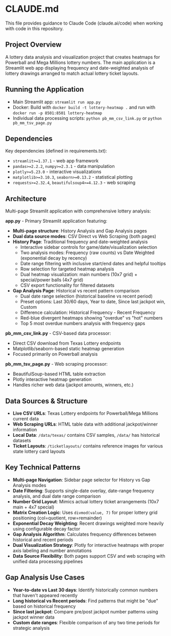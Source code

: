 # CLAUDE.md

This file provides guidance to Claude Code (claude.ai/code) when working with code in this repository.

## Project Overview
A lottery data analysis and visualization project that creates heatmaps for Powerball and Mega Millions lottery numbers. The main application is a Streamlit web app displaying frequency and date-weighted analysis of lottery drawings arranged to match actual lottery ticket layouts.

## Running the Application
- Main Streamlit app: `streamlit run app.py`
- Docker: Build with `docker build -t lottery-heatmap .` and run with `docker run -p 8501:8501 lottery-heatmap`
- Individual data processing scripts: `python pb_mm_csv_link.py` or `python pb_mm_tsv_page.py`

## Dependencies  
Key dependencies (defined in requirements.txt):
- `streamlit>=1.37.1` - web app framework
- `pandas>=2.2.2`, `numpy>=2.3.1` - data manipulation
- `plotly>=5.23.0` - interactive visualizations  
- `matplotlib>=3.10.3`, `seaborn>=0.13.2` - statistical plotting
- `requests>=2.32.4`, `beautifulsoup4>=4.12.3` - web scraping

## Architecture
Multi-page Streamlit application with comprehensive lottery analysis:

**app.py** - Primary Streamlit application featuring:
- **Multi-page structure**: History Analysis and Gap Analysis pages
- **Dual data source modes**: CSV Direct vs Web Scraping (both pages)
- **History Page**: Traditional frequency and date-weighted analysis
  - Interactive sidebar controls for game/date/visualization selection
  - Two analysis modes: Frequency (raw counts) vs Date Weighted (exponential decay by recency)
  - Date range filtering with inclusive start/end dates and helpful tooltips
  - Row selection for targeted heatmap analysis
  - Dual heatmap visualization: main numbers (10x7 grid) + special/power balls (4x7 grid)
  - CSV export functionality for filtered datasets
- **Gap Analysis Page**: Historical vs recent pattern comparison
  - Dual date range selection (historical baseline vs recent period)
  - Preset options: Last 30/60 days, Year to date, Since last jackpot win, Custom
  - Difference calculation: Historical Frequency - Recent Frequency
  - Red-blue divergent heatmaps showing "overdue" vs "hot" numbers
  - Top 5 most overdue numbers analysis with frequency gaps

**pb_mm_csv_link.py** - CSV-based data processor:
- Direct CSV download from Texas Lottery endpoints
- Matplotlib/seaborn-based static heatmap generation
- Focused primarily on Powerball analysis

**pb_mm_tsv_page.py** - Web scraping processor:
- BeautifulSoup-based HTML table extraction
- Plotly interactive heatmap generation
- Handles richer web data (jackpot amounts, winners, etc.)

## Data Sources & Structure
- **Live CSV URLs**: Texas Lottery endpoints for Powerball/Mega Millions current data
- **Web Scraping URLs**: HTML table data with additional jackpot/winner information  
- **Local Data**: `/data/texas/` contains CSV samples, `/data/` has historical datasets
- **Ticket Layouts**: `/ticketlayouts/` contains reference images for various state lottery card layouts

## Key Technical Patterns
- **Multi-page Navigation**: Sidebar page selector for History vs Gap Analysis modes
- **Date Filtering**: Supports single-date overlay, date-range frequency analysis, and dual date range comparison
- **Number Grid Layout**: Mimics actual lottery ticket arrangements (10x7 main + 4x7 special)
- **Matrix Creation Logic**: Uses `divmod(value, 7)` for proper lottery grid positioning (col=quotient, row=remainder)
- **Exponential Decay Weighting**: Recent drawings weighted more heavily using configurable decay factor
- **Gap Analysis Algorithm**: Calculates frequency differences between historical and recent periods
- **Dual Visualization Strategy**: Plotly for interactive heatmaps with proper axis labeling and number annotations
- **Data Source Flexibility**: Both pages support CSV and web scraping with unified data processing pipelines

## Gap Analysis Use Cases
- **Year-to-date vs Last 30 days**: Identify historically common numbers that haven't appeared recently
- **Long historical vs Recent periods**: Find patterns that might be "due" based on historical frequency
- **Since last jackpot**: Compare pre/post jackpot number patterns using jackpot winner data
- **Custom date ranges**: Flexible comparison of any two time periods for strategic analysis